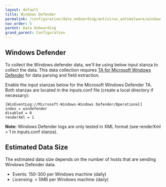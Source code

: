 ```yaml
---
layout: default
title: Windows Defender
permalink: /configuration/data_onboarding/antivirus_antimalware/windows_defender/
nav_order: 5
parent: Data Onboarding
grand_parent: Configuration
---
```


## **Windows Defender**

To collect the Windows defender data, we'll be using below input stanza to collect the data. This data collection requires [TA for Microsoft Windows Defender](https://splunkbase.splunk.com/app/3734/) for data parsing and field extraction. 

Enable the input stanzas below for the Microsoft Windows Defender TA. Both stanzas are located in the inputs.conf file (create a local directory if necessary): 

    [WinEventLog://Microsoft-Windows-Windows Defender/Operational] 
    index = windefender 
    disabled = 0 
    renderXml = 1 

**Note:** Windows Defender logs are only tested in XML format (see renderXml = 1 in inputs.conf stanza).

## Estimated Data Size
The estimated data size depends on the number of hosts that are sending Windows Defender data. 

* Events: 150-300 per Windows machine (daily) 
* Licensing: < 5MB per Windows machine (daily)